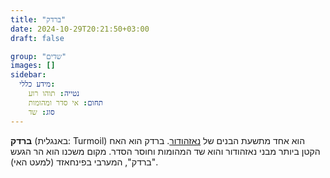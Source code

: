 ```yaml
---
title: "ברדק"
date: 2024-10-29T20:21:50+03:00
draft: false

group: "שדים"
images: []
sidebar:
  מידע כללי:
    נטייה: תוהו רוע
    תחום: אי סדר ומהומות
    סוג: שד
---
```


**ברדק** (באנגלית: Turmoil) הוא אחד מתשעת הבנים של [נאזהודור](../../deities/nazhudur). ברדק הוא האח הקטן ביותר מבני נאזהודור והוא שד המהומות וחוסר הסדר. מקום משכנו הוא הר הגעש "ברדק", המערבי בפינחאזד (למעט האי).